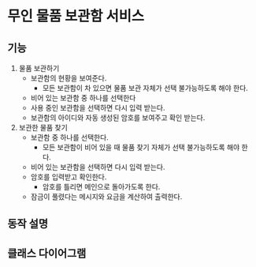 # 무인 물품 보관함 서비스

## 기능
1. 물품 보관하기
   - 보관함의 현황을 보여준다.
     - 모든 보관함이 차 있으면 물품 보관 자체가 선택 불가능하도록 해야 한다.
   - 비어 있는 보관함 중 하나를 선택한다
   - 사용 중인 보관함을 선택하면 다시 입력 받는다.
   - 보관함의 아이디와 자동 생성된 암호를 보여주고 확인 받는다.
2. 보관한 물품 찾기
   - 보관함 중 하나를 선택한다.
     - 모든 보관함이 비어 있을 때 물품 찾기 자체가 선택 불가능하도록 해야 한다.
   - 비어 있는 보관함을 선택하면 다시 입력 받는다.
   - 암호를 입력받고 확인한다.
      - 암호를 틀리면 메인으로 돌아가도록 한다.
   - 잠금이 풀렸다는 메시지와 요금을 계산하여 출력한다.

## 동작 설명

## 클래스 다이어그램
